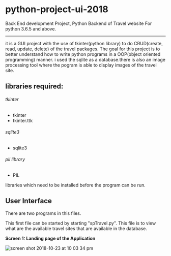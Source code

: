 # python-project-ui-2018
Back End development Project, Python Backend of Travel website
For python 3.6.5 and above.
___

it is a GUI project with the use of tkinter(python library) to do CRUD(create, read, update, delete) of the travel packages.
The goal for this project is to better understand how to write python programs in a OOP(object oriented programming) manner.
i used the sqlite as a database.there is also an image processing tool where the pogram is able to display images of the 
travel site.

## libraries required:
###### tkinter
* tkinter
* tkinter.ttk
###### sqlite3
* sqlite3
###### pil library
* PIL 

libraries which need to be installed before the program can be run.

## User Interface

There are two programs in this files.

This first file can be started by starting "spTravel.py".
This file is to view what are the available travel sites that are available in the database.

**Screen 1: Landing page of the Application**

![screen shot 2018-10-23 at 10 03 34 pm](https://user-images.githubusercontent.com/22993048/47366105-88899780-d70f-11e8-8e4f-317f085c2fdd.png)
